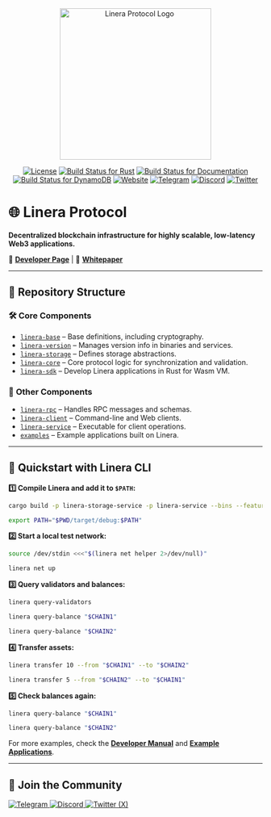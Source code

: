 <div align="center">
  <a href="https://linera.io">
    <img src="https://github.com/linera-io/linera-protocol/assets/1105398/fe08c941-93af-4114-bb83-bcc0eaec95f9" alt="Linera Protocol Logo" width="300">
  </a>
</div>
<div align="center">

[![License](https://img.shields.io/badge/license-Apache-green.svg)](LICENSE)
[![Build Status for Rust](https://github.com/linera-io/linera-protocol/actions/workflows/rust.yml/badge.svg)](https://github.com/linera-io/linera-protocol/actions/workflows/rust.yml)
[![Build Status for Documentation](https://github.com/linera-io/linera-protocol/actions/workflows/documentation.yml/badge.svg)](https://github.com/linera-io/linera-protocol/actions/workflows/documentation.yml)
[![Build Status for DynamoDB](https://github.com/linera-io/linera-protocol/actions/workflows/dynamodb.yml/badge.svg)](https://github.com/linera-io/linera-protocol/actions/workflows/dynamodb.yml)
[![Website](https://img.shields.io/badge/Website-Linera.io-blue?style=flat&logo=google-chrome)](https://linera.io)
[![Telegram](https://img.shields.io/badge/Telegram-26A5E4?logo=telegram&logoColor=white)](https://t.me/linera_io)
[![Discord](https://img.shields.io/badge/Discord-5865F2?logo=discord&logoColor=white)](https://discord.gg/linera)
[![Twitter](https://img.shields.io/twitter/follow/linera_io?style=social)](https://x.com/linera_io)

</div>


# 🌐 **Linera Protocol**

**Decentralized blockchain infrastructure for highly scalable, low-latency Web3 applications.**  

📖 **[Developer Page](https://linera.dev)** | 📄 **[Whitepaper](https://linera.io/whitepaper)**  

---

## 📂 **Repository Structure**

### 🛠 Core Components
- [`linera-base`](https://linera-io.github.io/linera-protocol/linera_base/index.html) – Base definitions, including cryptography.
- [`linera-version`](https://linera-io.github.io/linera-protocol/linera_version/index.html) – Manages version info in binaries and services.
- [`linera-storage`](https://linera-io.github.io/linera-protocol/linera_storage/index.html) – Defines storage abstractions.
- [`linera-core`](https://linera-io.github.io/linera-protocol/linera_core/index.html) – Core protocol logic for synchronization and validation.
- [`linera-sdk`](https://linera-io.github.io/linera-protocol/linera_sdk/index.html) – Develop Linera applications in Rust for Wasm VM.

### 🔗 **Other Components**
- [`linera-rpc`](https://linera-io.github.io/linera-protocol/linera_rpc/index.html) – Handles RPC messages and schemas.
- [`linera-client`](https://linera-io.github.io/linera-protocol/linera_client/index.html) – Command-line and Web clients.
- [`linera-service`](https://linera-io.github.io/linera-protocol/linera_service/index.html) – Executable for client operations.
- [`examples`](./examples) – Example applications built on Linera.

---

## 🚀 **Quickstart with Linera CLI**

**1️⃣ Compile Linera and add it to `$PATH`:**  

```bash
cargo build -p linera-storage-service -p linera-service --bins --features storage-service
```

```bash
export PATH="$PWD/target/debug:$PATH"
```

**2️⃣ Start a local test network:**  

```bash
source /dev/stdin <<<"$(linera net helper 2>/dev/null)"
```
 
```bash
linera net up
```

**3️⃣ Query validators and balances:**  
```bash
linera query-validators
``` 

```bash
linera query-balance "$CHAIN1"  
```

```bash
linera query-balance "$CHAIN2"
```

**4️⃣ Transfer assets:**  

```bash
linera transfer 10 --from "$CHAIN1" --to "$CHAIN2" 
```
```bash
linera transfer 5 --from "$CHAIN2" --to "$CHAIN1"
```

**5️⃣ Check balances again:** 

```bash
linera query-balance "$CHAIN1" 
```
```bash
linera query-balance "$CHAIN2"
```
For more examples, check the **[Developer Manual](https://linera.dev)** and **[Example Applications](./examples)**.

---

## 💬 **Join the Community**

<p align="left">
  <a href="https://t.me/linera_io">
    <img src="https://img.shields.io/badge/Telegram-26A5E4?logo=telegram&logoColor=white&style=for-the-badge" alt="Telegram">
  </a>
  <a href="https://discord.gg/linera">
    <img src="https://img.shields.io/badge/Discord-5865F2?logo=discord&logoColor=white&style=for-the-badge" alt="Discord">
  </a>
  <a href="https://x.com/linera_io">
    <img src="https://img.shields.io/badge/Twitter-000000?logo=x&logoColor=white&style=for-the-badge" alt="Twitter (X)">
  </a>
</p>
